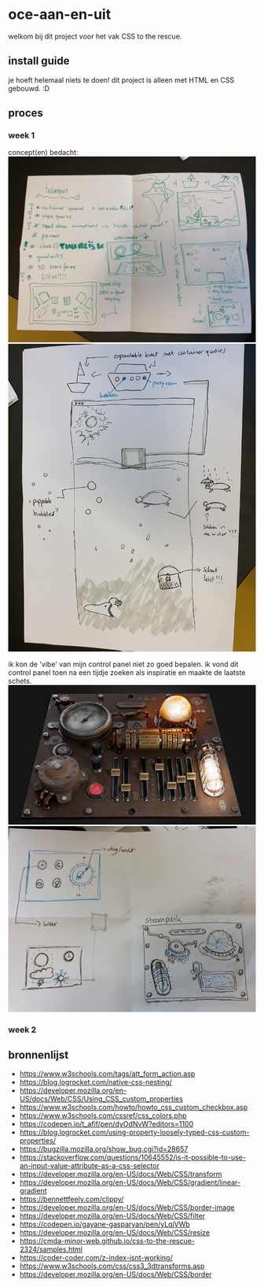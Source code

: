 # oce-aan-en-uit

welkom bij dit project voor het vak CSS to the rescue.

## install guide

je hoeft helemaal niets te doen! dit project is alleen met HTML en CSS gebouwd. :D

## proces

### week 1

concept(en) bedacht:
![](./img/process/sketch_1.jpg)
![](./img/process/sketch_2.jpg)

ik kon de 'vibe' van mijn control panel niet zo goed bepalen. ik vond dit control panel toen na een tijdje zoeken als inspiratie en maakte de laatste schets.
![](./img/process/steampunk.jpeg)
![](./img/process/sketch_3.jpg)

### week 2

## bronnenlijst

- https://www.w3schools.com/tags/att_form_action.asp
- https://blog.logrocket.com/native-css-nesting/
- https://developer.mozilla.org/en-US/docs/Web/CSS/Using_CSS_custom_properties
- https://www.w3schools.com/howto/howto_css_custom_checkbox.asp
- https://www.w3schools.com/cssref/css_colors.php
- https://codepen.io/t_afif/pen/dyOdNvW?editors=1100
- https://blog.logrocket.com/using-property-loosely-typed-css-custom-properties/
- https://bugzilla.mozilla.org/show_bug.cgi?id=28657
- https://stackoverflow.com/questions/10645552/is-it-possible-to-use-an-input-value-attribute-as-a-css-selector
- https://developer.mozilla.org/en-US/docs/Web/CSS/transform
- https://developer.mozilla.org/en-US/docs/Web/CSS/gradient/linear-gradient
- https://bennettfeely.com/clippy/
- https://developer.mozilla.org/en-US/docs/Web/CSS/border-image
- https://developer.mozilla.org/en-US/docs/Web/CSS/filter
- https://codepen.io/gayane-gasparyan/pen/yLqjVWb
- https://developer.mozilla.org/en-US/docs/Web/CSS/resize
- https://cmda-minor-web.github.io/css-to-the-rescue-2324/samples.html
- https://coder-coder.com/z-index-isnt-working/
- https://www.w3schools.com/css/css3_3dtransforms.asp
- https://developer.mozilla.org/en-US/docs/Web/CSS/border
